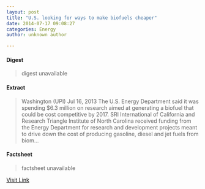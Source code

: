 ```yaml
---
layout: post
title: "U.S. looking for ways to make biofuels cheaper"
date: 2014-07-17 09:08:27
categories: Energy
author: unknown author

---
```



#### Digest
>digest unavailable

#### Extract
>Washington (UPI) Jul 16, 2013 The U.S. Energy Department said it was spending $6.3 million on research aimed at generating a biofuel that could be cost competitive by 2017. SRI International of California and Research Triangle Institute of North Carolina received funding from the Energy Department for research and development projects meant to drive down the cost of producing gasoline, diesel and jet fuels from biom...

#### Factsheet
>factsheet unavailable

[Visit Link](http://www.biofueldaily.com/reports/US_looking_for_ways_to_make_biofuels_cheaper_999.html)



